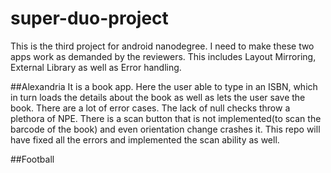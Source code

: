 # super-duo-project
This is the third project for android nanodegree. I need to make these two apps work as demanded by the reviewers. This includes Layout Mirroring, External Library as well as Error handling.

##Alexandria
It is a book app. Here the user able to type in an ISBN, which in turn loads the details about the book as well as lets the user save the book. There are a lot of error cases. The lack of null checks throw a plethora of NPE. There is a scan button that is not implemented(to scan the barcode of the book) and even orientation change crashes it.
This repo will have fixed all the errors and implemented the scan ability as well. 

##Football
